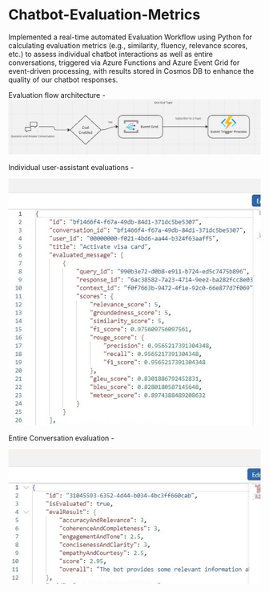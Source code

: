 # Chatbot-Evaluation-Metrics

Implemented a real-time automated Evaluation Workflow using Python for calculating evaluation metrics (e.g., similarity, fluency, relevance scores, etc.) to assess individual chatbot interactions as well as entire conversations, triggered via Azure Functions and Azure Event Grid for event-driven processing, with results stored in Cosmos DB to enhance the quality of our chatbot responses.

Evaluation flow architecture -
![Architecture](images/IMG_3645.png)

Individual user-assistant evaluations -

![individual scores](images/IMG_3647.jpeg)

Entire Conversation evaluation -

![conv scores](images/IMG_3646.jpeg)
